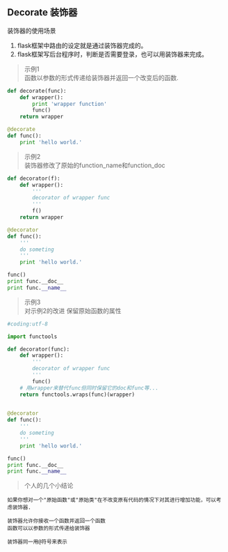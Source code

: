 ## Decorate 装饰器

装饰器的使用场景  
1. flask框架中路由的设定就是通过装饰器完成的。  
2. flask框架写后台程序时，判断是否需要登录，也可以用装饰器来完成。  

> 示例1  
> 函数以参数的形式传递给装饰器并返回一个改变后的函数.

```python
def decorate(func):
    def wrapper():
        print 'wrapper function'
        func()
    return wrapper

@decorate
def func():
    print 'hello world.'
```

> 示例2  
> 装饰器修改了原始的function\_name和function\_doc

```python
def decorator(f):
    def wrapper():
        '''
        decorator of wrapper func
        '''
        f()
    return wrapper

@decorator
def func():
    '''
    do someting
    '''
    print 'hello world.'

func()
print func.__doc__
print func.__name__
```

> 示例3  
> 对示例2的改进 保留原始函数的属性

```python
#coding:utf-8

import functools

def decorator(func):
    def wrapper():
        '''
        decorator of wrapper func
        '''
        func()
    # 用wrapper来替代func但同时保留它的doc和func等...
    return functools.wraps(func)(wrapper)
    

@decorator
def func():
    '''
    do someting
    '''
    print 'hello world.'

func()
print func.__doc__
print func.__name__
```

> 个人的几个小结论  
```
如果你想对一个"原始函数"或"原始类"在不改变原有代码的情况下对其进行增加功能，可以考虑装饰器.

装饰器允许你接收一个函数并返回一个函数
函数可以以参数的形式传递给装饰器

装饰器同一用@符号来表示
```
